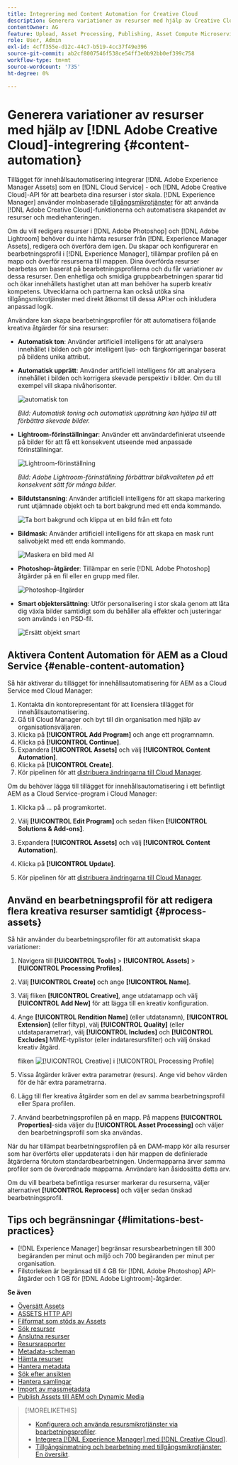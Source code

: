 ```yaml
---
title: Integrering med Content Automation for Creative Cloud
description: Generera variationer av resurser med hjälp av Creative Cloud-integrering
contentOwner: AG
feature: Upload, Asset Processing, Publishing, Asset Compute Microservices
role: User, Admin
exl-id: 4cff355e-d12c-44c7-b519-4cc37f49e396
source-git-commit: ab2cf8007546f538ce54ff3e0b92bb0ef399c758
workflow-type: tm+mt
source-wordcount: '735'
ht-degree: 0%

---
```


# Generera variationer av resurser med hjälp av [!DNL Adobe Creative Cloud]-integrering {#content-automation}

Tillägget för innehållsautomatisering integrerar [!DNL Adobe Experience Manager Assets] som en [!DNL Cloud Service] - och [!DNL Adobe Creative Cloud]-API för att bearbeta dina resurser i stor skala. [!DNL Experience Manager] använder molnbaserade [tillgångsmikrotjänster](/help/assets/asset-microservices-overview.md) för att använda [!DNL Adobe Creative Cloud]-funktionerna och automatisera skapandet av resurser och mediehanteringen.

Om du vill redigera resurser i [!DNL Adobe Photoshop] och [!DNL Adobe Lightroom] behöver du inte hämta resurser från [!DNL Experience Manager Assets], redigera och överföra dem igen. Du skapar och konfigurerar en bearbetningsprofil i [!DNL Experience Manager], tillämpar profilen på en mapp och överför resurserna till mappen. Dina överförda resurser bearbetas om baserat på bearbetningsprofilerna och du får variationer av dessa resurser. Den enhetliga och smidiga gruppbearbetningen sparar tid och ökar innehållets hastighet utan att man behöver ha superb kreativ kompetens. Utvecklarna och partnerna kan också utöka sina tillgångsmikrotjänster med direkt åtkomst till dessa API:er och inkludera anpassad logik.

Användare kan skapa bearbetningsprofiler för att automatisera följande kreativa åtgärder för sina resurser:

* **Automatisk ton**: Använder artificiell intelligens för att analysera innehållet i bilden och gör intelligent ljus- och färgkorrigeringar baserat på bildens unika attribut.

* **Automatisk upprätt**: Använder artificiell intelligens för att analysera innehållet i bilden och korrigera skevade perspektiv i bilder. Om du till exempel vill skapa nivåhorisonter.

  ![automatisk ton](/help/assets/assets/content-automation-autotone.png)

  *Bild: Automatisk toning och automatisk upprätning kan hjälpa till att förbättra skevade bilder.*

* **Lightroom-förinställningar**: Använder ett användardefinierat utseende på bilder för att få ett konsekvent utseende med anpassade förinställningar.

  ![Lightroom-förinställning](/help/assets/assets/content-automation-lrpresets.png)

  *Bild: Adobe Lightroom-förinställning förbättrar bildkvaliteten på ett konsekvent sätt för många bilder.*

* **Bildutstansning**: Använder artificiell intelligens för att skapa markering runt utjämnade objekt och ta bort bakgrund med ett enda kommando.

  ![Ta bort bakgrund och klippa ut en bild från ett foto](/help/assets/assets/content-automation-backgroundremove.png)

* **Bildmask**: Använder artificiell intelligens för att skapa en mask runt salivobjekt med ett enda kommando.

  ![Maskera en bild med AI](/help/assets/assets/content-automation-mask.png)

* **Photoshop-åtgärder**: Tillämpar en serie [!DNL Adobe Photoshop] åtgärder på en fil eller en grupp med filer.

  ![Photoshop-åtgärder](/help/assets/assets/content-automation-psactions.png)

* **Smart objektersättning**: Utför personalisering i stor skala genom att låta dig växla bilder samtidigt som du behåller alla effekter och justeringar som används i en PSD-fil.

  ![Ersätt objekt smart](/help/assets/assets/content-automation-objectreplace.png)

## Aktivera Content Automation för AEM as a Cloud Service {#enable-content-automation}

Så här aktiverar du tillägget för innehållsautomatisering för AEM as a Cloud Service med Cloud Manager:

1. Kontakta din kontorepresentant för att licensiera tillägget för innehållsautomatisering.
1. Gå till Cloud Manager och byt till din organisation med hjälp av organisationsväljaren.
1. Klicka på **[!UICONTROL Add Program]** och ange ett programnamn.
1. Klicka på **[!UICONTROL Continue]**.
1. Expandera **[!UICONTROL Assets]** och välj **[!UICONTROL Content Automation]**.
1. Klicka på **[!UICONTROL Create]**.
1. Kör pipelinen för att [distribuera ändringarna till Cloud Manager](https://experienceleague.adobe.com/docs/experience-manager-cloud-service/content/implementing/using-cloud-manager/deploy-code.html).

Om du behöver lägga till tillägget för innehållsautomatisering i ett befintligt AEM as a Cloud Service-program i Cloud Manager:

1. Klicka på ... på programkortet.

1. Välj **[!UICONTROL Edit Program]** och sedan fliken **[!UICONTROL Solutions & Add-ons]**.

1. Expandera **[!UICONTROL Assets]** och välj **[!UICONTROL Content Automation]**.
1. Klicka på **[!UICONTROL Update]**.
1. Kör pipelinen för att [distribuera ändringarna till Cloud Manager](https://experienceleague.adobe.com/docs/experience-manager-cloud-service/content/implementing/using-cloud-manager/deploy-code.html).

## Använd en bearbetningsprofil för att redigera flera kreativa resurser samtidigt {#process-assets}

Så här använder du bearbetningsprofiler för att automatiskt skapa variationer:

1. Navigera till **[!UICONTROL Tools]** > **[!UICONTROL Assets]** > **[!UICONTROL Processing Profiles]**.

1. Välj **[!UICONTROL Create]** och ange **[!UICONTROL Name]**.

1. Välj fliken **[!UICONTROL Creative]**, ange utdatamapp och välj **[!UICONTROL Add New]** för att lägga till en kreativ konfiguration.

1. Ange **[!UICONTROL Rendition Name]** (eller utdatanamn), **[!UICONTROL Extension]** (eller filtyp), välj **[!UICONTROL Quality]** (eller utdataparametrar), välj **[!UICONTROL Includes]** och **[!UICONTROL Excludes]** MIME-typlistor (eller indataresursfilter) och välj önskad kreativ åtgärd.

   fliken ![[!UICONTROL Creative] i [!UICONTROL Processing Profile]](assets/creative-processing-profile.png)

1. Vissa åtgärder kräver extra parametrar (resurs). Ange vid behov värden för de här extra parametrarna.

1. Lägg till fler kreativa åtgärder som en del av samma bearbetningsprofil eller Spara profilen.

1. Använd bearbetningsprofilen på en mapp. På mappens **[!UICONTROL Properties]**-sida väljer du **[!UICONTROL Asset Processing]** och väljer den bearbetningsprofil som ska användas.

När du har tillämpat bearbetningsprofilen på en DAM-mapp kör alla resurser som har överförts eller uppdaterats i den här mappen de definierade åtgärderna förutom standardbearbetningen. Undermapparna ärver samma profiler som de överordnade mapparna. Användare kan åsidosätta detta arv.

Om du vill bearbeta befintliga resurser markerar du resurserna, väljer alternativet **[!UICONTROL Reprocess]** och väljer sedan önskad bearbetningsprofil.

## Tips och begränsningar {#limitations-best-practices}

* [!DNL Experience Manager] begränsar resursbearbetningen till 300 begäranden per minut och miljö och 700 begäranden per minut per organisation.
* Filstorleken är begränsad till 4 GB för [!DNL Adobe Photoshop] API-åtgärder och 1 GB för [!DNL Adobe Lightroom]-åtgärder.

**Se även**

* [Översätt Assets](translate-assets.md)
* [ASSETS HTTP API](mac-api-assets.md)
* [Filformat som stöds av Assets](file-format-support.md)
* [Sök resurser](search-assets.md)
* [Anslutna resurser](use-assets-across-connected-assets-instances.md)
* [Resursrapporter](asset-reports.md)
* [Metadata-scheman](metadata-schemas.md)
* [Hämta resurser](download-assets-from-aem.md)
* [Hantera metadata](manage-metadata.md)
* [Sök efter ansikten](search-facets.md)
* [Hantera samlingar](manage-collections.md)
* [Import av massmetadata](metadata-import-export.md)
* [Publish Assets till AEM och Dynamic Media](/help/assets/publish-assets-to-aem-and-dm.md)

>[!MORELIKETHIS]
>
>* [Konfigurera och använda resursmikrotjänster via bearbetningsprofiler](/help/assets/asset-microservices-configure-and-use.md).
>* [Integrera [!DNL Experience Manager] med [!DNL Creative Cloud]](/help/assets/aem-cc-integration-best-practices.md).
>* [Tillgångsinmatning och bearbetning med tillgångsmikrotjänster: En översikt](/help/assets/asset-microservices-overview.md).
